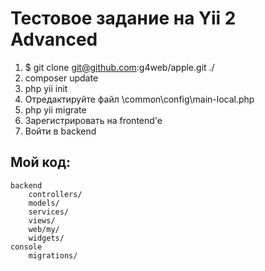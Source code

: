 Тестовое задание на Yii 2 Advanced 
===============================
1) $ git clone git@github.com:g4web/apple.git ./
2) composer update
3) php yii init
4) Отредактируйте файл \common\config\main-local.php
5) php yii migrate
6) Зарегистрировать на frontend'e
7) Войти в backend

Мой код:
-------------------

```
backend
    controllers/
    models/
    services/
    views/
    web/my/
    widgets/  
console
    migrations/
```

